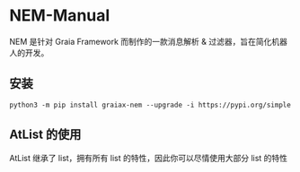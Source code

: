 # NEM-Manual
NEM 是针对 Graia Framework 而制作的一款消息解析 & 过滤器，旨在简化机器人的开发。

## 安装
``` shell
python3 -m pip install graiax-nem --upgrade -i https://pypi.org/simple
```

## AtList 的使用
AtList 继承了 list，拥有所有 list 的特性，因此你可以尽情使用大部分 list 的特性